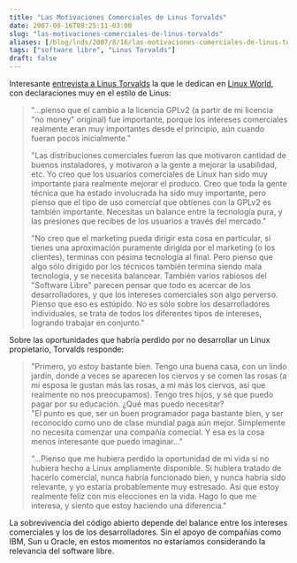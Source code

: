 ```yaml
---
title: "Las Motivaciones Comerciales de Linus Torvalds"
date: 2007-08-16T08:25:11-03:00
slug: "las-motivaciones-comerciales-de-linus-torvalds"
aliases: [/blog/lnds/2007/8/16/las-motivaciones-comerciales-de-linus-torvalds, /2007/08/las-motivaciones-comerciales-de-linus-to.html]
tags: ["software libre", "Linus Torvalds"]
draft: false
---
```


Interesante [entrevista a Linus Torvalds](https://web.archive.org/web/20090407142954/http://www.linuxworld.com/news/2007/080907-torvalds-on-linux-ms-softwares.html) la que le dedican en [Linux World](https://web.archive.org/web/20090408150941/http://www.linuxworld.com/), con declaraciones muy en el estilo de Linus:

> "\...pienso que el cambio a la licencia GPLv2 (a partir de mi licencia
"no money" original) fue importante, porque los intereses comerciales
realmente eran muy importantes desde el principio, aún cuando fueran
pocos inicialmente."
>
> "Las distribuciones comerciales fueron las que motivaron cantidad de
buenos instaladores, y motivaron a la gente a mejorar la usabilidad,
etc. Yo creo que los usuarios comerciales de Linux han sido muy
importante para realmente mejorar el produco. Creo que toda la gente
técnica que ha estado involucrada ha sido muy importante, pero pienso
que el tipo de uso comercial que obtienes con la GPLv2 es también
importante. Necesitas un balance entre la tecnología pura, y las
presiones que recibes de los usuarios a través del mercado."
>
> "No creo que el marketing pueda dirigir esta cosa en particular, si
tienes una aproximación puramente dirigida por el marketing (o los
clientes), terminas con pésima tecnología al final. Pero pienso que algo
sólo dirigido por los técnicos también termina siendo mala tecnología, y
se necesita balancear. También varios rabiosos del "Software Libre"
parecen pensar que todo es acercar de los desarrolladores, y que los
intereses comerciales son algo perverso. Pienso que eso es estúpido. No
es sólo sobre los desarrolladores individuales, se trata de todos los
diferentes tipos de intereses, logrando trabajar en conjunto."

Sobre las oportunidades que habría perdido por no desarrollar un Linux
propietario, Torvalds responde:

> "Primero, yo estoy bastante bien. Tengo una buena casa, con un lindo
jardín, donde a veces se aparecen los ciervos y se comen las rosas (a mi
esposa le gustan más las rosas, a mi más los ciervos, así que realmente
no nos preocupamos). Tengo tres hijos, y sé que puedo pagar por su
educación. ¿Qué mas puedo necesitar?\
"El punto es que, ser un buen programador paga bastante bien, y ser
reconocido como uno de clase mundial paga aún mejor. Simplemente no
necesita comenzar una compañía comecial. Y esa es la cosa menos
interesante que puedo imaginar\..."
>
> "\...Pienso que me hubiera perdido la oportunidad de mi vida si no
hubiera hecho a Linux ampliamente disponible. Si hubiera tratado de
hacerlo comercial, nunca habría funcionado bien, y nunca habría sido
relevante, y yo estaría probablemente muy estresado. Así que estoy
realmente feliz con mis elecciones en la vida. Hago lo que me interesa,
y siento que estoy haciendo una diferencia."

La sobrevivencia del código abierto depende del balance entre los
intereses comerciales y los de los desarrolladores. Sin el apoyo de
compañías como IBM, Sun u Oracle, en estos momentos no estaríamos
considerando la relevancia del software libre.

